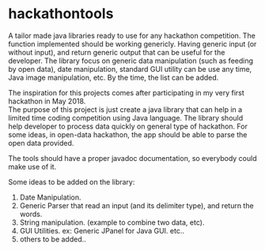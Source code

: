 # hackathontools
A tailor made java libraries ready to use for any hackathon competition. The function implemented should be working genericly.  Having generic input (or without input),  and return generic output that can be useful for the developer. The library focus on generic data manipulation (such as feeding by open data),  date manipulation, standard GUI utility can be use any time, Java image manipulation,  etc.   By the time,  the list can be added.

The inspiration for this projects comes after participating in my very first hackathon in May 2018.   
The purpose of this project is just create a java library that can help in a limited time coding competition using Java language. 
The library should help developer to process data quickly on general type of hackathon. For some ideas, in open-data hackathon, the app should be able to parse the open data provided. 

The tools should have a proper javadoc documentation, so everybody could make use of it. 

Some ideas to be added on the library:
1.  Date Manipulation.
2.  Generic Parser that read an input (and its delimiter type), and return the words. 
3.  String manipulation.  (example to combine two data, etc). 
4.  GUI Utilities.  ex:  Generic JPanel for Java GUI.  etc..
5. others to be added..

